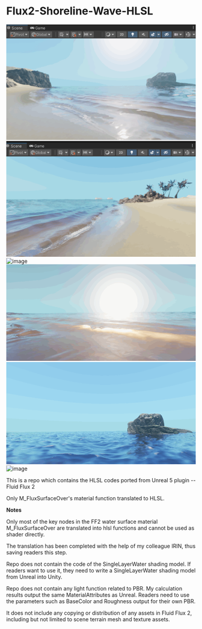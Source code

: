 # Flux2-Shoreline-Wave-HLSL

![image](https://github.com/DaiZiLing/Flux2-Shoreline-Wave-HLSL/blob/main/1201_1.gif)
![image](https://github.com/DaiZiLing/Flux2-Shoreline-Wave-HLSL/blob/main/1201_2.gif)
![image](https://github.com/DaiZiLing/Flux2-Shoreline-Wave-HLSL/blob/main/1203_2.gif)
![image](https://github.com/DaiZiLing/Flux2-Shoreline-Wave-HLSL/blob/main/1203_20.gif)
![image](https://github.com/DaiZiLing/Flux2-Shoreline-Wave-HLSL/blob/main/1203_23.gif)
![image](https://github.com/DaiZiLing/Flux2-Shoreline-Wave-HLSL/blob/main/1203_9.gif)

This is a repo which contains the HLSL codes ported from Unreal 5 plugin -- Fluid Flux 2

Only M_FluxSurfaceOver's material function translated to HLSL.

**Notes**

Only most of the key nodes in the FF2 water surface material M_FluxSurfaceOver are translated into hlsl functions and cannot be used as shader directly.

The translation has been completed with the help of my colleague IRIN, thus saving readers this step.

Repo does not contain the code of the SingleLayerWater shading model. If readers want to use it, they need to write a SingleLayerWater shading model from Unreal into Unity.

Repo does not contain any light function related to PBR. My calculation results output the same MaterialAttributes as Unreal. Readers need to use the parameters such as BaseColor and Roughness output for their own PBR.

It does not include any copying or distribution of any assets in Fluid Flux 2, including but not limited to scene terrain mesh and texture assets.
